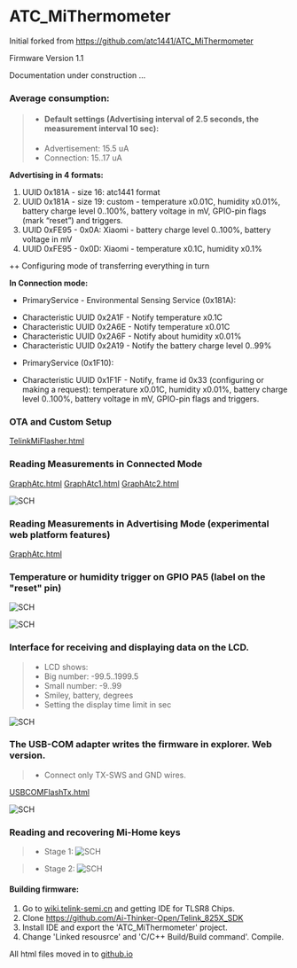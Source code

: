 # ATC_MiThermometer


Initial forked from https://github.com/atc1441/ATC_MiThermometer

Firmware Version 1.1

Documentation under construction ...


### Average consumption:
>* #### Default settings (Advertising interval of 2.5 seconds, the measurement interval 10 sec):
> * Advertisement: 15.5 uA
> * Connection: 15..17 uA

**Advertising in 4 formats:**

1. UUID 0x181A - size 16: atc1441 format 
2. UUID 0x181A - size 19: custom - temperature x0.01C, humidity x0.01%, battery charge level 0..100%, battery voltage in mV, GPIO-pin flags (mark “reset”) and triggers.
3. UUID 0xFE95 - 0x0A: Xiaomi - battery charge level 0..100%, battery voltage in mV
4. UUID 0xFE95 - 0x0D: Xiaomi - temperature x0.1C, humidity x0.1%

 ++ Сonfiguring mode of transferring everything in turn 

**In Connection mode:**

+ PrimaryService - Environmental Sensing Service (0x181A):
- Characteristic UUID 0x2A1F - Notify temperature x0.1C
- Characteristic UUID 0x2A6E - Notify temperature x0.01C
- Characteristic UUID 0x2A6F - Notify about humidity x0.01%
- Characteristic UUID 0x2A19 - Notify the battery charge level 0..99%

+ PrimaryService (0x1F10):
- Characteristic UUID 0x1F1F - Notify, frame id 0x33 (сonfiguring or making a request): temperature x0.01C, humidity x0.01%, battery charge level 0..100%, battery voltage in mV, GPIO-pin flags and triggers.

### OTA and Custom Setup
[TelinkMiFlasher.html](https://pvvx.github.io/ATC_MiThermometer/TelinkMiFlasher.html)

### Reading Measurements in Connected Mode
[GraphAtc.html](https://pvvx.github.io/ATC_MiThermometer/GraphAtc.html)
[GraphAtc1.html](https://pvvx.github.io/ATC_MiThermometer/GraphAtc1.html)
[GraphAtc2.html](https://pvvx.github.io/ATC_MiThermometer/GraphAtc2.html)

![SCH](https://github.com/pvvx/ATC_MiThermometer/blob/master/GraphAtc_html.gif) 

### Reading Measurements in Advertising Mode (experimental web platform features)
[GraphAtc.html](https://pvvx.github.io/ATC_MiThermometer/Advertising.html)


### Temperature or humidity trigger on GPIO PA5 (label on the "reset" pin)
![SCH](https://github.com/pvvx/ATC_MiThermometer/blob/master/trg_menu.gif)

![SCH](https://github.com/pvvx/ATC_MiThermometer/blob/master/OnOff.gif)


### Interface for receiving and displaying data on the LCD.
>* LCD shows: 
> * Big number: -99.5..1999.5 
> * Small number: -9..99
> * Smiley, battery, degrees
> * Setting the display time limit in sec

![SCH](https://github.com/pvvx/ATC_MiThermometer/blob/master/ShowData.gif) 


### The USB-COM adapter writes the firmware in explorer. Web version.
>* Connect only TX-SWS and GND wires.

[USBCOMFlashTx.html](https://pvvx.github.io/ATC_MiThermometer/USBCOMFlashTx.html)

![SCH](https://github.com/pvvx/ATC_MiThermometer/blob/master/USBCOMFlashTxHtml.gif) 


### Reading and recovering Mi-Home keys
>* Stage 1:
![SCH](https://github.com/pvvx/ATC_MiThermometer/blob/master/KeysProgStage1.gif) 


>* Stage 2:
![SCH](https://github.com/pvvx/ATC_MiThermometer/blob/master/KeysProgStage2.gif) 


#### Building firmware:
1. Go to [wiki.telink-semi.cn](http://wiki.telink-semi.cn/wiki/IDE-and-Tools/IDE-for-TLSR8-Chips/) and getting IDE for TLSR8 Chips.
2. Clone https://github.com/Ai-Thinker-Open/Telink_825X_SDK
3. Install IDE and export the 'ATC_MiThermometer' project.
4. Change 'Linked resousrce' and 'C/C++ Build/Build command'. Compile.


All html files moved in to [github.io](https://github.com/pvvx/pvvx.github.io/tree/master/ATC_MiThermometer)	
